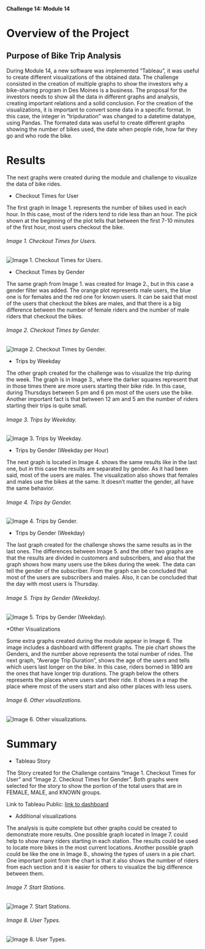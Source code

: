 #### Challenge 14: Module 14

# Overview of the Project

## Purpose of Bike Trip Analysis

During Module 14, a new software was implemented “Tableau”, it was useful to create different visualizations of the obtained data. The challenge consisted in the creation of multiple graphs to show the investors why a bike-sharing program in Des Moines is a business. The proposal for the investors needs to show all the data in different graphs and analysis, creating important relations and a solid conclusion.
For the creation of the visualizations, it is important to convert some data in a specific format. In this case, the integer in “tripduration” was changed to a datetime datatype, using Pandas. The formated data was useful to create different graphs showing the number of bikes used, the date when people ride, how far they go and who rode the bike.


# Results

The next graphs were created during the module and challenge to visualize the data of bike rides.

* Checkout Times for User

The first graph in Image 1. represents the number of bikes used in each hour. In this case, most of the riders tend to ride less than an hour. The pick shown at the beginning of the plot tells that between the first 7-10 minutes of the first hour, most users checkout the bike.

###### Image 1. Checkout Times for Users.

![Image 1. Checkout Times for Users.](Resources/CheckoutTimesforUser.PNG)

* Checkout Times by Gender

The same graph from Image 1. was created for Image 2., but in this case a gender filter was added. The orange plot represents male users, the blue one is for females and the red one for known users. It can be said that most of the users that checkout the bikes are males, and that there is a big difference between the number of female riders and the number of male riders that checkout the bikes.

###### Image 2. Checkout Times by Gender.

![Image 2. Checkout Times by Gender.](Resources/CheckoutTimesbyGender.PNG)

* Trips by Weekday

The other graph created for the challenge was to visualize the trip during the week. The graph is in Image 3., where the darker squares represent that in those times there are more users starting their bike ride. In this case, during Thursdays between 5 pm and 6 pm most of the users use the bike. Another important fact is that between 12 am and 5 am the number of riders starting their trips is quite small.

###### Image 3. Trips by Weekday.

![Image 3. Trips by Weekday.](Resources/TripsbyWeekday.PNG)

* Trips by Gender (Weekday per Hour)

The next graph is located in Image 4. shows the same results like in the last one, but in this case the results are separated by gender. As it had been said, most of the users are males. The visualization also shows that females and males use the bikes at the same. It doesn’t matter the gender, all have the same behavior.

###### Image 4. Trips by Gender.

![Image 4. Trips by Gender.](Resources/TripsbyGender1.PNG)

* Trips by Gender (Weekday)

The last graph created for the challenge shows the same results as in the last ones. The differences between Image 5. and the other two graphs are that the results are divided in customers and subscribers, and also that the graph shows how many users use the bikes during the week. The data can tell the gender of the subscriber. From the graph can be concluded that most of the users are subscribers and males. Also, it can be concluded that the day with most users is Thursday. 

###### Image 5. Trips by Gender (Weekday).

![Image 5. Trips by Gender (Weekday).](Resources/TripsbyGender2.PNG)

*Other Visualizations 

Some extra graphs created during the module appear in Image 6. The image includes a dashboard with different graphs. The pie chart shows the Genders, and the number above represents the total number of rides. The next graph, “Average Trip Duration”, shows the age of the users and tells which users last longer on the bike. In this case, riders borned in 1890 are the ones that have longer trip durations. The graph below the others represents the places where users start their ride. It shows in a map the place where most of the users start and also other places with less users.

###### Image 6. Other visualizations.

![Image 6. Other visualizations.](Resources/Others.PNG)


# Summary

* Tableau Story

The Story created for the Challenge contains “Image 1. Checkout Times for User” and “Image 2. Checkout Times for Gender”. Both graphs were selected for the story to show the portion of the total users that are in FEMALE, MALE, and KNOWN groups. 

Link to Tableau Public:
[link to dashboard](https://public.tableau.com/app/profile/daniela.soto7263/viz/Challenge14_16650964024410/CheckoutTimes?publish=yes)

* Additional visualizations

The analysis is quite complete but other graphs could be created to demonstrate more results. One possible graph located in Image 7. could help to show many riders starting in each station. The results could be used to locate more bikes in the most current locations. Another possible graph could be like the one in Image 8., showing the types of users in a pie chart. One important point from the chart is that it also shows the number of riders from each section and it is easier for others to visualize the big difference between them.

###### Image 7. Start Stations.

![Image 7. Start Stations.](Resources/StartStation.PNG)

###### Image 8. User Types.

![Image 8. User Types.](Resources/UserTypes.PNG)






